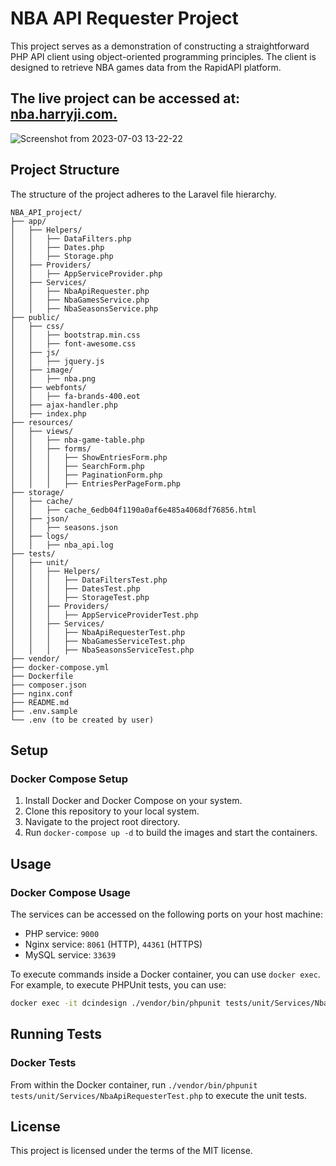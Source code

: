 
# NBA API Requester Project

This project serves as a demonstration of constructing a straightforward PHP API client using object-oriented programming principles. The client is designed to retrieve NBA games data from the RapidAPI platform. 

## The live project can be accessed at: [nba.harryji.com.](https://nba.harryji.com)

![Screenshot from 2023-07-03 13-22-22](https://github.com/harryji168/NBA-API/assets/21187699/9be074a1-f202-4ef2-9946-2695273afb42)

## Project Structure
The structure of the project adheres to the Laravel file hierarchy. 
```
NBA_API_project/
├── app/
│   ├── Helpers/
│   │   ├── DataFilters.php
│   │   ├── Dates.php
│   │   ├── Storage.php
│   ├── Providers/
│   │   ├── AppServiceProvider.php
│   ├── Services/
│   │   ├── NbaApiRequester.php
│   │   ├── NbaGamesService.php
│   │   ├── NbaSeasonsService.php
├── public/
│   ├── css/
│   │   ├── bootstrap.min.css
│   │   ├── font-awesome.css
│   ├── js/
│   │   ├── jquery.js
│   ├── image/
│   │   ├── nba.png
│   ├── webfonts/
│   │   ├── fa-brands-400.eot
│   ├── ajax-handler.php
│   ├── index.php
├── resources/
│   ├── views/
│   │   ├── nba-game-table.php
│   │   ├── forms/
│   │   │   ├── ShowEntriesForm.php
│   │   │   ├── SearchForm.php
│   │   │   ├── PaginationForm.php
│   │   │   ├── EntriesPerPageForm.php
├── storage/
│   ├── cache/
│   │   ├── cache_6edb04f1190a0af6e485a4068df76856.html
│   ├── json/
│   │   ├── seasons.json
│   ├── logs/
│   │   ├── nba_api.log
├── tests/
│   ├── unit/
│   │   ├── Helpers/
│   │   │   ├── DataFiltersTest.php
│   │   │   ├── DatesTest.php
│   │   │   ├── StorageTest.php
│   │   ├── Providers/
│   │   │   ├── AppServiceProviderTest.php
│   │   ├── Services/
│   │   │   ├── NbaApiRequesterTest.php
│   │   │   ├── NbaGamesServiceTest.php
│   │   │   ├── NbaSeasonsServiceTest.php
├── vendor/
├── docker-compose.yml
├── Dockerfile
├── composer.json
├── nginx.conf
├── README.md
├── .env.sample
└── .env (to be created by user)
```

## Setup

### Docker Compose Setup

1. Install Docker and Docker Compose on your system.
2. Clone this repository to your local system.
3. Navigate to the project root directory.
4. Run `docker-compose up -d` to build the images and start the containers.

## Usage

### Docker Compose Usage

The services can be accessed on the following ports on your host machine:

- PHP service: `9000`
- Nginx service: `8061` (HTTP), `44361` (HTTPS)
- MySQL service: `33639`

To execute commands inside a Docker container, you can use `docker exec`. For example, to execute PHPUnit tests, you can use:

```bash
docker exec -it dcindesign ./vendor/bin/phpunit tests/unit/Services/NbaApiRequesterTest.php
```

## Running Tests

### Docker Tests

From within the Docker container, run `./vendor/bin/phpunit tests/unit/Services/NbaApiRequesterTest.php` to execute the unit tests.

## License

This project is licensed under the terms of the MIT license.
 
